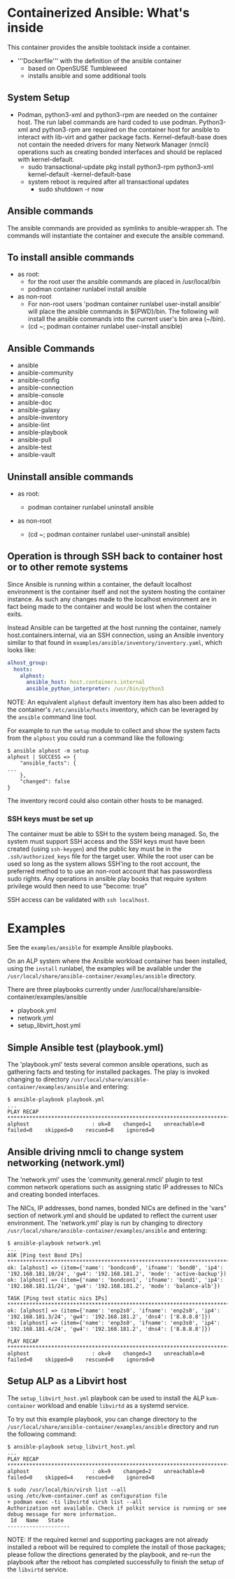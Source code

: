 # Containerized Ansible: What's inside #

This container provides the ansible toolstack inside a container.
* '''Dockerfile''' with the definition of the ansible container
  * based on OpenSUSE Tumbleweed
  * installs ansible and some additional tools
## System Setup ##
* Podman, python3-xml and python3-rpm are needed on the container host. The run label commands are hard coded to use podman. Python3-xml and python3-rpm  are required on the container host for ansible to interact with lib-virt and gather package facts. Kernel-default-base does not contain the needed drivers for many Network Manager (nmcli) operations such as creating bonded interfaces and should be replaced with kernel-default.
  * sudo transactional-update pkg install python3-rpm python3-xml kernel-default -kernel-default-base
  * system reboot is required after all transactional updates
    * sudo shutdown -r now

## Ansible commands
The ansible commands are provided as symlinks to ansible-wrapper.sh.
The commands will instantiate the container and execute the ansible
command.

## To install ansible commands ##

* as root:
  * for the root user the ansible commands are placed in /usr/local/bin
  * podman container runlabel install ansible
* as non-root
  * For non-root users 'podman container runlabel user-install ansible' will place the ansible commands in ${PWD}/bin. The following will install the ansible commands into the current user's bin area (~/bin).
  * (cd ~; podman container runlabel user-install ansible)

## Ansible Commands ##
* ansible
* ansible-community
* ansible-config
* ansible-connection
* ansible-console
* ansible-doc
* ansible-galaxy
* ansible-inventory
* ansible-lint
* ansible-playbook
* ansible-pull
* ansible-test
* ansible-vault

## Uninstall ansible commands  ##
* as root:
  * podman container runlabel uninstall ansible
* as non-root

  * (cd ~; podman container runlabel user-uninstall ansible)

## Operation is through SSH back to container host or to other remote systems  ##
Since Ansible is running within a container, the default localhost environment
is the container itself and not the system hosting the container instance. As
such any changes made to the localhost environment are in fact being made to
the container and would be lost when the container exits.

Instead Ansible can be targetted at the host running the container, namely
host.containers.internal, via an SSH connection, using an Ansible inventory
similar to that found in `examples/ansible/inventory/inventory.yaml`, which
looks like:

```yaml
alhost_group:
  hosts:
    alphost:
      ansible_host: host.containers.internal
      ansible_python_interpreter: /usr/bin/python3
```

NOTE: An equivalent `alphost` default inventory item has also been added to
the container's `/etc/ansible/hosts` inventory, which can be leveraged by the
`ansible` command line tool.

For example to run the `setup` module to collect and show the system facts
from the `alphost` you could run a command like the following:

```shell
$ ansible alphost -m setup
alphost | SUCCESS => {
    "ansible_facts": {
...
    },
    "changed": false
}
```

The inventory record could also contain other hosts to be managed.

### SSH keys must be set up ###
The container must be able to SSH to the system being managed. So, the system must support SSH access and
the SSH keys must have been created (using `ssh-keygen`) and the public key must be in the `.ssh/authorized_keys` file for the
target user. While the root user can be used so long as the system allows SSH'ing to the root account,
the preferred method to to use an non-root account that has passwordless sudo rights. Any operations in ansible
play books that require system privilege would then need to use "become: true"

SSH access can be validated with `ssh localhost`.


# Examples

See the `examples/ansible` for example Ansible playbooks.

On an ALP system where the Ansible workload container has been installed,
using the `install` runlabel, the examples will be available under the
`/usr/local/share/ansible-container/examples/ansible` directory.

There are three playbooks currently under /usr/local/share/ansible-container/examples/ansible
* playbook.yml
* network.yml
* setup_libvirt_host.yml


## Simple Ansible test (playbook.yml)
The 'playbook.yml' tests several common ansible operations, such as gathering facts and testing for installed packages.
The play is invoked changing to directory `/usr/local/share/ansible-container/examples/ansible` and entering:
```shell
$ ansible-playbook playbook.yml
...
PLAY RECAP ***************************************************************************************************************
alphost                    : ok=8    changed=1    unreachable=0    failed=0    skipped=0    rescued=0    ignored=0   
```

## Ansible driving nmcli to change system networking (network.yml)
The 'network.yml' uses the 'community.general.nmcli' plugin to test common network operations such as assigning static IP addresses to NICs and creating bonded interfaces.

The NICs, IP addresses, bond names, bonded NICs are defined in the 'vars" section of network.yml and should be updated to reflect the current user environment. The 'network.yml' play is run by changing to directory `/usr/local/share/ansible-container/examples/ansible` and entering:
```shell
$ ansible-playbook network.yml 
...
ASK [Ping test Bond IPs] ************************************************************************************************
ok: [alphost] => (item={'name': 'bondcon0', 'ifname': 'bond0', 'ip4': '192.168.181.10/24', 'gw4': '192.168.181.2', 'mode': 'active-backup'})
ok: [alphost] => (item={'name': 'bondcon1', 'ifname': 'bond1', 'ip4': '192.168.181.11/24', 'gw4': '192.168.181.2', 'mode': 'balance-alb'})

TASK [Ping test static nics IPs] *****************************************************************************************
ok: [alphost] => (item={'name': 'enp2s0', 'ifname': 'enp2s0', 'ip4': '192.168.181.3/24', 'gw4': '192.168.181.2', 'dns4': ['8.8.8.8']})
ok: [alphost] => (item={'name': 'enp3s0', 'ifname': 'enp3s0', 'ip4': '192.168.181.4/24', 'gw4': '192.168.181.2', 'dns4': ['8.8.8.8']})

PLAY RECAP ***************************************************************************************************************
alphost                    : ok=9    changed=3    unreachable=0    failed=0    skipped=0    rescued=0    ignored=0   
```

## Setup ALP as a Libvirt host

The `setup_libvirt_host.yml` playbook can be used to install the ALP
`kvm-container` workload and enable `libvirtd` as a systemd service.

To try out this example playbook, you can change directory to the
`/usr/local/share/ansible-container/examples/ansible` directory and
run the following command:

```shell
$ ansible-playbook setup_libvirt_host.yml
...
PLAY RECAP *****************************************************************************************************************************
alphost                    : ok=9    changed=2    unreachable=0    failed=0    skipped=4    rescued=0    ignored=0

$ sudo /usr/local/bin/virsh list --all
using /etc/kvm-container.conf as configuration file
+ podman exec -ti libvirtd virsh list --all
Authorization not available. Check if polkit service is running or see debug message for more information.
 Id   Name   State
--------------------
```

NOTE: If the required kernel and supporting packages are not already
installed a reboot will be required to complete the install of those
packages; please follow the directions generated by the playbook, and
re-run the playbook after the reboot has completed successfully to
finish the setup of the `libvirtd` service.

